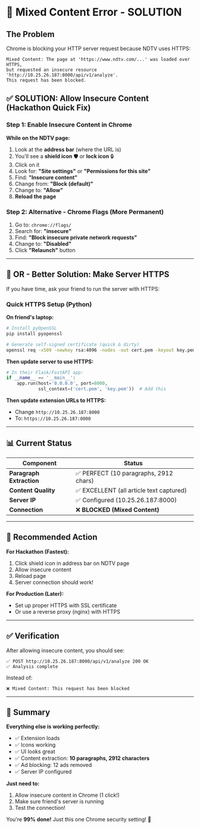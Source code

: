 # 🚨 Mixed Content Error - SOLUTION

## The Problem

Chrome is blocking your HTTP server request because NDTV uses HTTPS:

```
Mixed Content: The page at 'https://www.ndtv.com/...' was loaded over HTTPS, 
but requested an insecure resource 'http://10.25.26.187:8000/api/v1/analyze'. 
This request has been blocked.
```

## ✅ SOLUTION: Allow Insecure Content (Hackathon Quick Fix)

### Step 1: Enable Insecure Content in Chrome

**While on the NDTV page:**

1. Look at the **address bar** (where the URL is)
2. You'll see a **shield icon** 🛡️ or **lock icon** 🔒
3. Click on it
4. Look for: **"Site settings"** or **"Permissions for this site"**
5. Find: **"Insecure content"** 
6. Change from: **"Block (default)"** 
7. Change to: **"Allow"**
8. **Reload the page**

### Step 2: Alternative - Chrome Flags (More Permanent)

1. Go to: `chrome://flags/`
2. Search for: **"insecure"**
3. Find: **"Block insecure private network requests"**
4. Change to: **"Disabled"**
5. Click **"Relaunch"** button

---

## 🔧 OR - Better Solution: Make Server HTTPS

If you have time, ask your friend to run the server with HTTPS:

### Quick HTTPS Setup (Python)

**On friend's laptop:**

```bash
# Install pyOpenSSL
pip install pyopenssl

# Generate self-signed certificate (quick & dirty)
openssl req -x509 -newkey rsa:4096 -nodes -out cert.pem -keyout key.pem -days 1
```

**Then update server to use HTTPS:**
```python
# In their Flask/FastAPI app:
if __name__ == '__main__':
    app.run(host='0.0.0.0', port=8000, 
            ssl_context=('cert.pem', 'key.pem'))  # Add this
```

**Then update extension URLs to HTTPS:**
- Change `http://10.25.26.187:8000` 
- To: `https://10.25.26.187:8000`

---

## 📊 Current Status

| Component | Status |
|-----------|--------|
| **Paragraph Extraction** | ✅ PERFECT (10 paragraphs, 2912 chars) |
| **Content Quality** | ✅ EXCELLENT (all article text captured) |
| **Server IP** | ✅ Configured (10.25.26.187:8000) |
| **Connection** | ❌ **BLOCKED (Mixed Content)** |

---

## 🎯 Recommended Action

**For Hackathon (Fastest):**
1. Click shield icon in address bar on NDTV page
2. Allow insecure content
3. Reload page
4. Server connection should work!

**For Production (Later):**
- Set up proper HTTPS with SSL certificate
- Or use a reverse proxy (nginx) with HTTPS

---

## ✅ Verification

After allowing insecure content, you should see:

```
✅ POST http://10.25.26.187:8000/api/v1/analyze 200 OK
✅ Analysis complete
```

Instead of:
```
❌ Mixed Content: This request has been blocked
```

---

## 🚀 Summary

**Everything else is working perfectly:**
- ✅ Extension loads
- ✅ Icons working
- ✅ UI looks great
- ✅ Content extraction: **10 paragraphs, 2912 characters**
- ✅ Ad blocking: 12 ads removed
- ✅ Server IP configured

**Just need to:**
1. Allow insecure content in Chrome (1 click!)
2. Make sure friend's server is running
3. Test the connection!

You're **99% done!** Just this one Chrome security setting! 🎉
